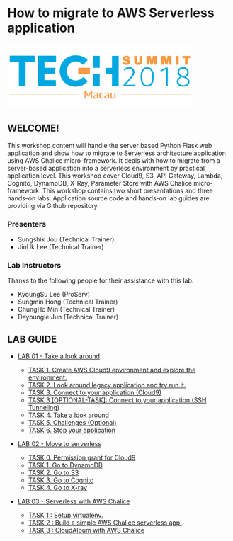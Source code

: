 # How to migrate to AWS Serverless application
<img src="lab-guide/images/TechSummitMacau_white_Logo.png" width=420>

## WELCOME! ##
This workshop content will handle the server based Python Flask web application and show how to migrate to Serverless architecture application using AWS Chalice micro-framework. It deals with how to migrate from a server-based application into a serverless environment by practical application level. This workshop cover Cloud9, S3, API Gateway, Lambda, Cognito, DynamoDB, X-Ray, Parameter Store with AWS Chalice micro-framework. This workshop contains two short presentations and three hands-on labs. Application source code and hands-on lab guides are providing via Github repository.

### Presenters
 * Sungshik Jou (Technical Trainer)
 * JinUk Lee (Technical Trainer)

### Lab Instructors
Thanks to the following people for their assistance with this lab:
 * KyoungSu Lee (ProServ)
 * Sungmin Hong (Technical Trainer)
 * ChungHo Min (Technical Trainer)
 * Dayoungle Jun (Technical Trainer)

## LAB GUIDE
* [LAB 01 - Take a look around](lab-guide/LAB01.md)
	* [TASK 1. Create AWS Cloud9 environment and explore the environment.](lab-guide/LAB01.md#task-1-create-aws-cloud9-environment-and-explore-the-environment)
	* [TASK 2. Look around legacy application and try run it.](lab-guide/LAB01.md#task-2-look-around-legacy-application-and-try-run-it)
	* [TASK 3. Connect to your application (Cloud9)](lab-guide/LAB01.md#task-3-optional-task-connect-to-your-application-ssh-tunneling)
	* [TASK 3 [OPTIONAL-TASK]: Connect to your application (SSH Tunneling)](lab-guide/LAB01.md#task-3-optional-task-connect-to-your-application-ssh-tunneling)
	* [TASK 4. Take a look around](lab-guide/LAB01.md#task-4-take-a-look-around)
	* [TASK 5. Challenges (Optional)](lab-guide/LAB01.md#task-5-challenges-optional)
	* [TASK 6. Stop your application](lab-guide/LAB01.md#task-6-stop-your-application)

* [LAB 02 - Move to serverless](lab-guide/LAB02.md)
	* [TASK 0. Permission grant for Cloud9](lab-guide/LAB02.md#task-0-permission-grant-for-cloud9)
	* [TASK 1. Go to DynamoDB](lab-guide/LAB02.md#task-1-go-to-dynamodb)
	* [TASK 2. Go to S3](lab-guide/LAB02.md#task-2-go-to-s3)
	* [TASK 3. Go to Cognito](lab-guide/LAB02.md#task-2-go-to-s3)
	* [TASK 4. Go to X-ray](lab-guide/LAB02.md#task-2-go-to-s3)

* [LAB 03 - Serverless with AWS Chalice](lab-guide/LAB03.md)
	* [TASK 1 : Setup virtualenv.](lab-guide/LAB03.md#task-1--seyup-virtualenv)
	* [TASK 2 : Build a simple AWS Chalice serverless app.](lab-guide/LAB03.md#task-2--build-a-simple-aws-chalice-serverless-app)
	* [TASK 3 : CloudAlbum with AWS Chalice](lab-guide/LAB03.md#task-3--cloudalbum-with-aws-chalice)